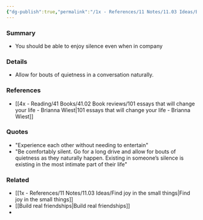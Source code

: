 ```yaml
---
{"dg-publish":true,"permalink":"/1x - References/11 Notes/11.03 Ideas/Be able to enjoy silence/","title":"Be able to enjoy silence","created":"2022-11-14T21:33:33.000+03:00","updated":"2024-02-14T20:18:35.782+03:00"}
---
```



### Summary
- You should be able to enjoy silence even when in company

### Details
- Allow for bouts of quietness in a conversation naturally. 

### References
- [[4x - Reading/41 Books/41.02 Book reviews/101 essays that will change your life - Brianna Wiest\|101 essays that will change your life - Brianna Wiest]]

### Quotes
- "Experience each other without needing to entertain"
- "Be comfortably silent. Go for a long drive and allow for bouts of quietness as they naturally happen. Existing in someone’s silence is existing in the most intimate part of their life"

### Related
- [[1x - References/11 Notes/11.03 Ideas/Find joy in the small things\|Find joy in the small things]]
- [[Build real friendships\|Build real friendships]]
- 
